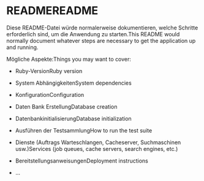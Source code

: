 # <a name="readme"></a><span data-ttu-id="d1344-101">README</span><span class="sxs-lookup"><span data-stu-id="d1344-101">README</span></span>

<span data-ttu-id="d1344-102">Diese README-Datei würde normalerweise dokumentieren, welche Schritte erforderlich sind, um die Anwendung zu starten.</span><span class="sxs-lookup"><span data-stu-id="d1344-102">This README would normally document whatever steps are necessary to get the application up and running.</span></span>

<span data-ttu-id="d1344-103">Mögliche Aspekte:</span><span class="sxs-lookup"><span data-stu-id="d1344-103">Things you may want to cover:</span></span>

* <span data-ttu-id="d1344-104">Ruby-Version</span><span class="sxs-lookup"><span data-stu-id="d1344-104">Ruby version</span></span>

* <span data-ttu-id="d1344-105">System Abhängigkeiten</span><span class="sxs-lookup"><span data-stu-id="d1344-105">System dependencies</span></span>

* <span data-ttu-id="d1344-106">Konfiguration</span><span class="sxs-lookup"><span data-stu-id="d1344-106">Configuration</span></span>

* <span data-ttu-id="d1344-107">Daten Bank Erstellung</span><span class="sxs-lookup"><span data-stu-id="d1344-107">Database creation</span></span>

* <span data-ttu-id="d1344-108">Datenbankinitialisierung</span><span class="sxs-lookup"><span data-stu-id="d1344-108">Database initialization</span></span>

* <span data-ttu-id="d1344-109">Ausführen der Testsammlung</span><span class="sxs-lookup"><span data-stu-id="d1344-109">How to run the test suite</span></span>

* <span data-ttu-id="d1344-110">Dienste (Auftrags Warteschlangen, Cacheserver, Suchmaschinen usw.)</span><span class="sxs-lookup"><span data-stu-id="d1344-110">Services (job queues, cache servers, search engines, etc.)</span></span>

* <span data-ttu-id="d1344-111">Bereitstellungsanweisungen</span><span class="sxs-lookup"><span data-stu-id="d1344-111">Deployment instructions</span></span>

* <span data-ttu-id="d1344-112">...</span><span class="sxs-lookup"><span data-stu-id="d1344-112"></span></span>
